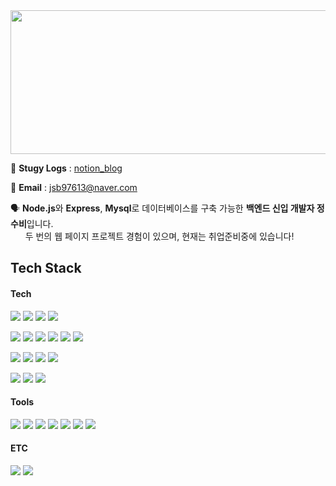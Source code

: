 
<img src="https://user-images.githubusercontent.com/86769182/151322798-a023c0e5-585f-42c2-a176-980ae36b04b0.jpeg" width="1000" height="230" />

📝 **Stugy Logs** : [notion_blog](https://www.notion.so/subilog/Programming-Study-Records-f67b9bd439a542239de151737cde29dd)

📨 **Email** : jsb97613@naver.com

🗣 **Node.js**와 **Express**, **Mysql**로 데이터베이스를 구축 가능한 **백엔드 신입 개발자 정수비**입니다.  
&nbsp; &nbsp; &nbsp; 두 번의 웹 페이지 프로젝트 경험이 있으며, 현재는 취업준비중에 있습니다!

## Tech Stack

#### Tech
![](https://img.shields.io/badge/JavaScript-F7DF1E?style=flat-square&logo=javascript&logoColor=black)
![](https://img.shields.io/badge/TypeScript-1572B6?style=flat-square&logo=typescript&logoColor=white)
![](https://img.shields.io/badge/HTML-E34F26?style=flat-square&logo=html5&logoColor=white)
![](https://img.shields.io/badge/CSS-1572B6?style=flat-square&logo=css3&logoColor=white)

![](https://img.shields.io/badge/Node.js-43853D?style=flat-square&logo=node.js&logoColor=white)
![](https://img.shields.io/badge/MySQL-00000F?style=flat-square&logo=mysql&logoColor=white)
![](https://img.shields.io/badge/Sequelize-52B0E7?style=flat-square&logo=sequelize&logoColor=white)
![](https://img.shields.io/badge/Express.js-404D59?style=flat-square&logo=express&logoColor=white)
![](https://img.shields.io/badge/Auth0-EB5424?style=flat-square&logo=auth0&logoColor=white)
![](https://img.shields.io/badge/JSON_Web_Tokens-000000?style=flat-square&logo=jsonwebtokens&logoColor=white)

![](https://img.shields.io/badge/React-20232A?style=flat-square&logo=react&logoColor=61DAFB)
![](https://img.shields.io/badge/React_Hooks-20232A?style=flat-square&logo=react&logoColor=61DAFB)
![](https://img.shields.io/badge/React_Axios-20232A?style=flat-square&logo=react&logoColor=61DAFB)
![](https://img.shields.io/badge/React_Router-CA4245?style=flat-square&logo=react-router&logoColor=white)

![](https://img.shields.io/badge/EC2-232F3E?style=flat-square&logo=amazon-aws&logoColor=white)
![](https://img.shields.io/badge/RDS-232F3E?style=flat-square&logo=amazon-aws&logoColor=white)
![](https://img.shields.io/badge/S3-232F3E?style=flat-square&logo=amazon-aws&logoColor=white)

#### Tools
![](https://img.shields.io/badge/Git-F05032?style=flat-square&logo=git&logoColor=white)
![](https://img.shields.io/badge/GitHub-100000?style=flat-square&logo=github&logoColor=white)
![](https://img.shields.io/badge/GitBook-0078D6?style=flat-square&logo=gitbook&logoColor=white)
![](https://img.shields.io/badge/Postman-FF6C37?style=flat-square&logo=postman&logoColor=white)
![](https://img.shields.io/badge/DBeaver-404D59?style=flat-square&logo=dbeaver&logoColor=white)
![](https://img.shields.io/badge/Notion-000000?style=flat-square&logo=notion&logoColor=white)
![](https://img.shields.io/badge/VScode-007ACC?style=flat-square&logo=visualstudiocode&logoColor=white)

#### ETC

![](https://img.shields.io/badge/npm-CB3837?style=flat-square&logo=npm&logoColor=white)
![](https://img.shields.io/badge/nodemon-76D04B?style=flat-square&logo=nodemon&logoColor=white)


